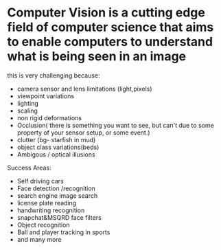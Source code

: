 # Computer Vision is a cutting edge field of computer science that aims to enable computers to understand what is being seen in an image

this is very challenging because:
- camera sensor and lens limitations (light,pixels)
- viewpoint variations
- lighting
- scaling
- non rigid deformations
- Occlusion( there is something you want to see, but can't due to some property of your sensor setup, or some event.)
- clutter (bg- starfish in mud)
- object class variations(beds)
- Ambigous / optical illusions

Success Areas:
- Self driving cars
- Face detection /recognition
- search engine image search
- license plate reading
- handwriting recognition 
- snapchat&MSQRD face filters
- Object recognition 
- Ball and player tracking in sports
- and many more